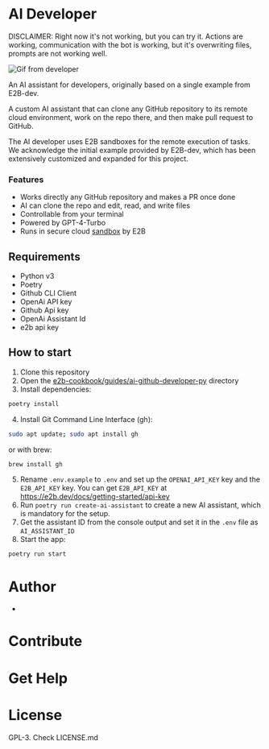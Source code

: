 # AI Developer
DISCLAIMER: Right now it's not working, but you can try it.
Actions are working, communication with the bot is working, but it's overwriting files, prompts are not working well.

![Gif from developer](assets/run_example.gif)

An AI assistant for developers, originally based on a single example from E2B-dev.

A custom AI assistant that can clone any GitHub repository to its remote cloud environment, work on the repo there, and then make pull request to GitHub.

The AI developer uses E2B sandboxes for the remote execution of tasks. We acknowledge the initial example provided by E2B-dev, which has been extensively customized and expanded for this project.

### Features
- Works directly any GitHub repository and makes a PR once done
- AI can clone the repo and edit, read, and write files
- Controllable from your terminal
- Powered by GPT-4-Turbo
- Runs in secure cloud [sandbox](https://e2b.dev/docs) by E2B

## Requirements
- Python v3
- Poetry
- Github CLI Client
- OpenAi API key
- Github Api key
- OpenAi Assistant Id
- e2b api key 

## How to start
1. Clone this repository
2. Open the [e2b-cookbook/guides/ai-github-developer-py](./) directory
3. Install dependencies:
```sh
poetry install
```
4. Install Git Command Line Interface (gh):
```sh
sudo apt update; sudo apt install gh
```
or with brew:
```sh
brew install gh
```
5. Rename `.env.example` to `.env` and set up the `OPENAI_API_KEY` key and the `E2B_API_KEY` key. You can get `E2B_API_KEY` at  https://e2b.dev/docs/getting-started/api-key
6. Run `poetry run create-ai-assistant` to create a new AI assistant, which is mandatory for the setup.
7. Get the assistant ID from the console output and set it in the `.env` file as `AI_ASSISTANT_ID`
8. Start the app:
```sh
poetry run start
```
# Author

- 
# Contribute

# Get Help


# License

GPL-3. Check LICENSE.md

